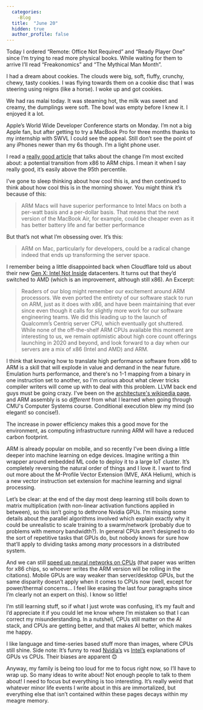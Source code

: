 ```yaml
---
  categories:
    -Blog
  title:  "June 20"
  hidden: true
  author_profile: false
---
```


Today I ordered “Remote: Office Not Required” and “Ready Player One” since I’m trying to read more physical books. While waiting for them to arrive I’ll read “Freakonomics” and “The Mythical Man Month”.  

I had a dream about cookies. The clouds were big, soft, fluffy, crunchy, chewy, tasty cookies. I was flying towards them on a cookie disc that I was steering using reigns (like a horse). I woke up and got cookies. 

We had ras malai today. It was steaming hot, the milk was sweet and creamy, the dumplings were soft. The bowl was empty before I knew it. I enjoyed it a lot. 

Apple’s World Wide Developer Conference starts on Monday. I’m not a big Apple fan, but after getting to try a MacBook Pro for three months thanks to my internship with SWVL I could see the appeal. Still don’t see the point of any iPhones newer than my 6s though. I’m a light phone user. 

I read a [really good article](https://stratechery.com/2020/apple-arm-and-intel/) that talks about the change I’m most excited about: a potential transition from x86 to ARM chips. I mean it when I say really good, it’s easily above the 95th percentile.  

I’ve gone to sleep thinking about how cool this is, and then continued to think about how cool this is in the morning shower. You might think it’s because of this: 

> ARM Macs will have superior performance to Intel Macs on both a per-watt basis and a per-dollar basis. That means that the next version of the MacBook Air, for example, could be cheaper even as it has better battery life and far better performance  

But that’s not what I’m obsessing over. It’s this: 

> ARM on Mac, particularly for developers, could be a radical change indeed that ends up transforming the server space. 

I remember being a little disappointed back when Cloudflare told us about their new [Gen X: Intel Not Inside](https://blog.cloudflare.com/cloudflares-gen-x-servers-for-an-accelerated-future/) datacenters. It turns out that they’d switched to AMD (which is an improvement, although still x86). An Excerpt: 

> Readers of our blog might remember our excitement around ARM processors. We even ported the entirety of our software stack to run on ARM, just as it does with x86, and have been maintaining that ever since even though it calls for slightly more work for our software engineering teams. We did this leading up to the launch of Qualcomm’s Centriq server CPU, which eventually got shuttered. While none of the off-the-shelf ARM CPUs available this moment are interesting to us, we remain optimistic about high core count offerings launching in 2020 and beyond, and look forward to a day when our servers are a mix of x86 (Intel and AMD) and ARM. 

I think that knowing how to translate high performance software from x86 to ARM is a skill that will explode in value and demand in the near future. Emulation hurts performance, and there's no 1-1 mapping from a binary in one instruction set to another, so I'm curious about what clever tricks compiler writers will come up with to deal with this problem. LLVM back end guys must be going crazy. I've been on the [architecture's wikipedia page](https://en.wikipedia.org/wiki/ARM_architecture), and ARM assembly is so *different* from what I learned when going through CMU's Computer Systems course. Conditional execution blew my mind (so elegant! so concise!).

The increase in power efficiency makes this a good move for the environment, as computing infrastructure running ARM will have a reduced carbon footprint.  

ARM is already popular on mobile, and so recently I’ve been diving a little deeper into machine learning on edge devices. Imagine writing a thin wrapper around embedded ML code to deploy it to a large IoT cluster. It’s completely reversing the natural order of things and I love it. I want to find out more about the M-Profile Vector Extension (MVE, AKA Helium), which is a new vector instruction set extension for machine learning and signal processing.

Let’s be clear: at the end of the day most deep learning still boils down to matrix multiplication (with non-linear activation functions applied in between), so this isn’t going to dethrone Nvidia GPUs. I’m missing some details about the parallel algorithms involved which explain exactly why it could be unrealistic to scale training to a swarm/network (probably due to problems with memory bandwidth?). In general CPUs aren’t designed to do the sort of repetitive tasks that GPUs do, but nobody knows for sure how that’ll apply to dividing tasks among *many* processors in a distributed system.  

And we can still [speed up neural networks on CPUs](https://storage.googleapis.com/pub-tools-public-publication-data/pdf/37631.pdf) (that paper was written for x86 chips, so whoever writes the ARM version will be rolling in the citations). Mobile GPUs are way weaker than server/desktop GPUs, but the same disparity doesn’t apply when it comes to CPUs now (well, except for power/thermal concerns... I feel like erasing the last four paragraphs since I’m clearly not an expert on this). I know so little! 

I’m still learning stuff, so if what I just wrote was confusing, it’s my fault and I’d appreciate it if you could let me know where I’m mistaken so that I can correct my misunderstanding. In a nutshell, CPUs still matter on the AI stack, and CPUs are getting better, and that makes AI better, which makes me happy. 

I like language and time-series based stuff more than images, where CPUs still shine. Side note: It’s funny to read [Nvidia’s](https://blogs.nvidia.com/blog/2009/12/16/whats-the-difference-between-a-cpu-and-a-gpu/) vs [Intel’s](https://www.intel.com/content/www/us/en/products/docs/processors/cpu-vs-gpu.html) explanations of GPUs vs CPUs. Their biases are apparent 😊 

Anyway, my family is being too loud for me to focus right now, so I’ll have to wrap up. So many ideas to write about! Not enough people to talk to them about! I need to focus but everything is too interesting. It’s really weird that whatever minor life events I write about in this are immortalized, but everything else that isn’t contained within these pages decays within my meagre memory.  

 

 

 
